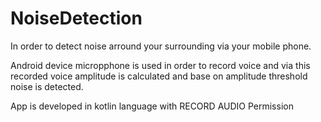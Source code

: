 # NoiseDetection

In order to detect noise arround your surrounding via your mobile phone.

Android device micropphone is used in order to record voice and via this recorded voice amplitude is calculated and base on amplitude threshold noise is detected.

App is developed in kotlin language with RECORD AUDIO Permission
